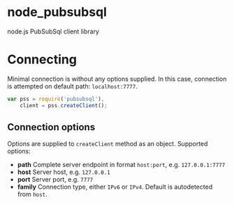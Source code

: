 # node_pubsubsql
node.js PubSubSql client library

# Connecting

Minimal connection is without any options supplied. In this case, connection is attempted on default path: `localhost:7777`.
``` javascript
var pss = require('pubsubsql'),
    client = pss.createClient();
```

## Connection options
Options are supplied to `createClient` method as an object. Supported options:

- **path** Complete server endpoint in format `host:port`, e.g. `127.0.0.1:7777`
- **host** Server host, e.g. `127.0.0.1`
- **port** Server port, e.g. `7777`
- **family** Connection type, either `IPv6` or `IPv4`. Default is autodetected from `host`.
